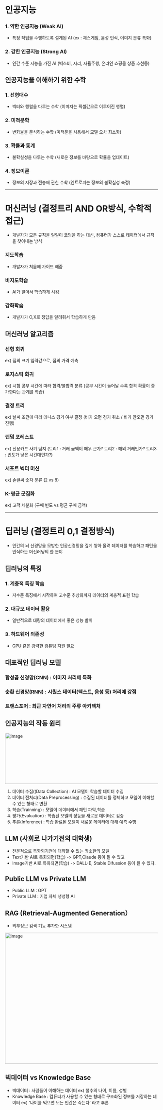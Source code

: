 # 인공지능 

### 1. 약한 인공지능 (Weak AI) 
- 특정 작업을 수행하도록 설계된 AI (ex : 체스게임, 음성 인식, 이미지 분류 특화)
### 2. 강한 인공지능 (Strong AI) 
- 인간 수준 지능을 가진 AI (빅스비, 시리, 자율주행, 온라인 쇼핑몰 상품 추천등)

## 인공지능을 이해하기 위한 수학
### 1. 선형대수
- 벡터와 행렬을 다루는 수학 (이미지는 픽셀값으로 이루어진 행렬)

### 2. 미적분학
- 변화율을 분석하는 수학 (미적분을 사용해서 모델 오차 최소화)

### 3. 확률과 통계 
- 불확실성을 다루는 수학 (새로운 정보를 바탕으로 확률을 업데이트)

### 4. 정보이론
- 정보의 저장과 전송에 관한 수학 (엔트로피는 정보의 불확실성 측정)

---

# 머신러닝 (결정트리 AND OR방식, 수학적 접근)
- 개발자가 모든 규칙을 일일이 코딩을 하는 대신, 컴퓨터가 스스로 데이터에서 규칙을 찾아내는 방식


### 지도학습
- 개발자가 처음에 가이드 해줌

### 비지도학습 
- AI가 알아서 학습하게 시킴

### 강화학습
- 개발자가 O,X로 정답을 알려줘서 학습하게 만듬

## 머신러닝 알고리즘
### 선형 회귀
ex) 집의 크기 입력값으로, 집의 가격 예측 

### 로지스틱 회귀
ex) 시험 공부 시간에 따라 합격/불합격 분류 (공부 시간이 늘어날 수록 합격 확률이 증가한다는 관계를 학습)

### 결정 트리
ex) 날씨 조건에 따라 테니스 경기 여부 결정 (비가 오면 경기 취소 / 비가 안오면 경기 진행)

### 랜덤 포레스트 
ex) 신용카드 사기 탐지 (트리1 : 거래 금액이 매우 큰가? 트리2 : 해외 거래인가? 트리3 : 빈도가 낮은 시간대인가?)

### 서포트 벡터 머신 
ex) 손글씨 숫자 분류 (2 vs 8)

### K-평균 군집화 
ex) 고객 세분화 (구매 빈도 vs 평균 구매 금액)

---

# 딥러닝 (결정트리 0,1 결정방식)
- 인간의 뇌 신경망을 모방한 인공신경망을 깊게 쌓아 올려 데이터를 학습하고 패턴을 인식하는 머신러닝의 한 분야
## 딥러닝의 특징
### 1. 계층적 특징 학습 
- 저수준 특징에서 시작하여 고수준 추상화까지 데이터의 계층적 표현 학습

### 2. 대규모 데이터 활용 
- 일반적으로 대량의 데이터에서 좋은 성능 발휘

### 3. 하드웨어 의존성
- GPU 같은 강력한 컴퓨팅 자원 필요

## 대표적인 딥러닝 모델 
### 합성곱 신경망(CNN) : 이미지 처리에 특화
### 순환 신경망(RNN) : 시퀀스 데이터(텍스트, 음성 등) 처리에 강점
### 트랜스포머 : 최근 자연어 처리의 주류 아키텍처

## 인공지능의 작동 원리 

<img width="626" height="168" alt="image" src="https://github.com/user-attachments/assets/8da5c278-1f76-47df-b16f-b5adaa508bec" />

1. 데이터 수집((Data Collection) : AI 모델이 학습할 데이터 수집
2. 데이터 전처리(Data Preprocessing) : 수집된 데이터를 정체하고 모델이 이해할 수 있는 형태로 변환
3. 학습(Trainning) : 모델이 데이터에서 패턴 파악,학습
4. 평가(Evaluation) : 학습된 모델의 성능을 새로운 데이터로 검증
5. 추론(Inference) : 학습 완료된 모델이 새로운 데이터에 대해 예측 수행 
## LLM (사회로 나가기전의 대학생)
- 전문적으로 특화되기전에 대화할 수 있는 최소한의 모델
-  Text기반 AI로 특화되면(학습) -> GPT,Claude 등이 될 수 있고
-  Image기반 AI로 특화되면(학습) -> DALL-E, Stable Difussion 등이 될 수 있다.

## Public LLM vs Private LLM
- Public LLM : GPT
- Private LLM : 기업 자체 생성형 AI

## RAG (Retrieval-Augmented Generation） 
- 외부정보 검색 기능 추가한 시스템


<img width="755" height="431" alt="image" src="https://github.com/user-attachments/assets/2093cd35-ce1f-4468-9f88-ef544b0e3b1f" />

## 빅데이터 vs Knowledge Base 
- 빅데이터 : 사람들이 이해하는 데이터
ex) 철수의 나이, 이름, 성별 
- Knowledge Base : 컴퓨터가 사용할 수 있는 형태로 구조화된 정보를 저장하는 데이터
ex) '나이를 먹으면  모든 인간은 죽는다' 라고 추론 
  
